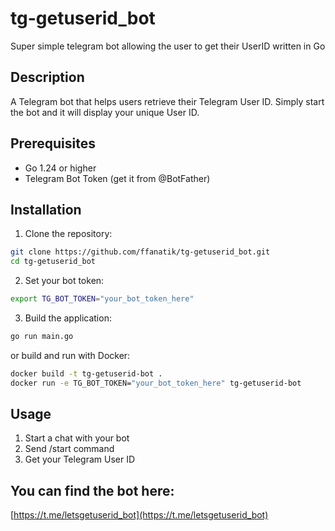 # tg-getuserid_bot

Super simple telegram bot allowing the user to get their UserID written in Go

## Description

A Telegram bot that helps users retrieve their Telegram User ID. Simply start the bot and it will display your unique User ID.

## Prerequisites

- Go 1.24 or higher
- Telegram Bot Token (get it from @BotFather)

## Installation

1. Clone the repository:
```bash
git clone https://github.com/ffanatik/tg-getuserid_bot.git
cd tg-getuserid_bot
```
2. Set your bot token:
```bash
export TG_BOT_TOKEN="your_bot_token_here"
```
3. Build the application:
```bash
go run main.go
```
or build and run with Docker:
```bash
docker build -t tg-getuserid-bot .
docker run -e TG_BOT_TOKEN="your_bot_token_here" tg-getuserid-bot
```
## Usage

1. Start a chat with your bot
2. Send /start command
3. Get your Telegram User ID

## You can find the bot here:
[https://t.me/letsgetuserid_bot](https://t.me/letsgetuserid_bot)